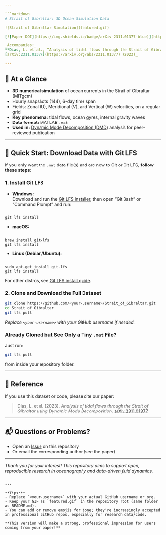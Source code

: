 ```yaml
---

```markdown
# Strait of Gibraltar: 3D Ocean Simulation Data

![Strait of Gibraltar Simulation](featured.gif)

[![Paper DOI](https://img.shields.io/badge/arXiv-2311.01377-blue)](https://arxiv.org/abs/2311.01377)

_Accompanies:_  
**Dias, L. et al., “Analysis of tidal flows through the Strait of Gibraltar using Dynamic Mode Decomposition”  
[arXiv:2311.01377](https://arxiv.org/abs/2311.01377) (2023)_

---
```


## 🌊 At a Glance

- **3D numerical simulation** of ocean currents in the Strait of Gibraltar (MITgcm)
- Hourly snapshots (144), 6-day time span
- Fields: Zonal (U), Meridional (V), and Vertical (W) velocities, on a regular grid
- **Key phenomena:** tidal flows, ocean gyres, internal gravity waves
- **Data format:** MATLAB `.mat`
- **Used in:** [Dynamic Mode Decomposition (DMD)](https://en.wikipedia.org/wiki/Dynamic_mode_decomposition) analysis for peer-reviewed publication

---

## 🚀 Quick Start: Download Data with Git LFS

If you only want the `.mat` data file(s) and are new to Git or Git LFS, **follow these steps**:

### 1. Install Git LFS

- **Windows:**  
  Download and run the [Git LFS installer](https://git-lfs.github.com/), then open “Git Bash” or “Command Prompt” and run:
```

git lfs install

```
- **macOS:**  
```

brew install git-lfs
git lfs install

```
- **Linux (Debian/Ubuntu):**  
```

sudo apt-get install git-lfs
git lfs install

````
For other distros, see [Git LFS install guide](https://github.com/git-lfs/git-lfs/wiki/Installation).

### 2. Clone and Download the Full Dataset

```bash
git clone https://github.com/<your-username>/Strait_of_Gibraltar.git
cd Strait_of_Gibraltar
git lfs pull
````

*Replace `<your-username>` with your GitHub username if needed.*

### Already Cloned but See Only a Tiny `.mat` File?

Just run:

```bash
git lfs pull
```

from inside your repository folder.

---

## 📖 Reference

If you use this dataset or code, please cite our paper:

> Dias, L. et al. (2023).
> *Analysis of tidal flows through the Strait of Gibraltar using Dynamic Mode Decomposition*.
> [arXiv:2311.01377](https://arxiv.org/abs/2311.01377)

---

## 📬 Questions or Problems?

* Open an [Issue](https://github.com/<your-username>/Strait_of_Gibraltar/issues) on this repository
* Or email the corresponding author (see the paper)

---

*Thank you for your interest! This repository aims to support open, reproducible research in oceanography and data-driven fluid dynamics.*

```

---

**Tips:**
- Replace `<your-username>` with your actual GitHub username or org.
- Keep your GIF as `featured.gif` in the repository root (same folder as README.md).
- You can add or remove emojis for tone; they're increasingly accepted in professional GitHub repos, especially for research data/code.

**This version will make a strong, professional impression for users coming from your paper!**
```
